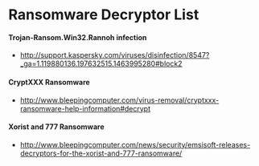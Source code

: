 # Ransomware Decryptor List

#### Trojan-Ransom.Win32.Rannoh infection ####
  * http://support.kaspersky.com/viruses/disinfection/8547?_ga=1.119880136.197632515.1463995280#block2
 
#### CryptXXX Ransomware ####
  * http://www.bleepingcomputer.com/virus-removal/cryptxxx-ransomware-help-information#decrypt
 
#### Xorist and 777 Ransomware ####
  * http://www.bleepingcomputer.com/news/security/emsisoft-releases-decryptors-for-the-xorist-and-777-ransomware/
